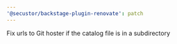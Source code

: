```yaml
---
'@secustor/backstage-plugin-renovate': patch
---
```


Fix urls to Git hoster if the catalog file is in a subdirectory
